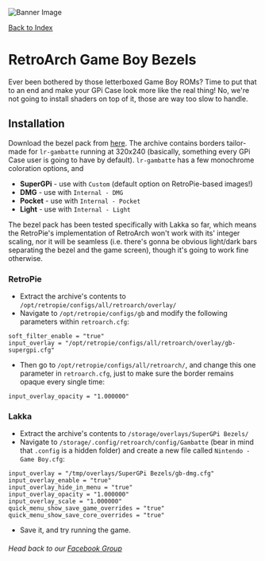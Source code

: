 ![Banner Image](https://sinisterspatula.github.io/RetroflagGpiGuides/images/GuidesBanner.png)

[Back to Index](https://sinisterspatula.github.io/RetroflagGpiGuides/)

# RetroArch Game Boy Bezels

Ever been bothered by those letterboxed Game Boy ROMs? Time to put that to an end and make your GPi Case look more like the real thing! No, we're not going to install shaders on top of it, those are way too slow to handle.

## Installation

Download the bezel pack from [here](https://github.com/brightentayle/supergpi-bezels/releases/download/initial/supergpi_bezels_v1_0.zip). The archive contains borders tailor-made for `lr-gambatte` running at 320x240 (basically, something every GPi Case user is going to have by default). `lr-gambatte` has a few monochrome coloration options, and

* **SuperGPi** - use with `Custom` (default option on RetroPie-based images!)
* **DMG** - use with `Internal - DMG`
* **Pocket** - use with `Internal - Pocket`
* **Light** - use with `Internal - Light`

The bezel pack has been tested specifically with Lakka so far, which means the RetroPie's implementation of RetroArch won't work with its' integer scaling, nor it will be seamless (i.e. there's gonna be obvious light/dark bars separating the bezel and the game screen), though it's going to work fine otherwise.

### RetroPie

* Extract the archive's contents to `/opt/retropie/configs/all/retroarch/overlay/`
* Navigate to  `/opt/retropie/configs/gb` and modify the following parameters within `retroarch.cfg`:

```
soft_filter_enable = "true"
input_overlay = "/opt/retropie/configs/all/retroarch/overlay/gb-supergpi.cfg"
```

* Then go to `/opt/retropie/configs/all/retroarch/`, and change this one parameter in `retroarch.cfg`, just to make sure the border remains opaque every single time:

```
input_overlay_opacity = "1.000000"
```


### Lakka

* Extract the archive's contents to `/storage/overlays/SuperGPi Bezels/`
* Navigate to `/storage/.config/retroarch/config/Gambatte` (bear in mind that `.config` is a hidden folder) and create a new file called `Nintendo - Game Boy.cfg`:

```
input_overlay = "/tmp/overlays/SuperGPi Bezels/gb-dmg.cfg"
input_overlay_enable = "true"
input_overlay_hide_in_menu = "true"
input_overlay_opacity = "1.000000"
input_overlay_scale = "1.000000"
quick_menu_show_save_game_overrides = "true"
quick_menu_show_save_core_overrides = "true"
```

* Save it, and try running the game.

###### Head back to our [Facebook Group](https://www.facebook.com/groups/401660300458844/)
